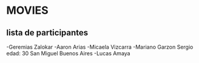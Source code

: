 # MOVIES
## lista de participantes
-Geremias Zalokar
-Aaron Arias
-Micaela Vizcarra
-Mariano Garzon Sergio edad: 30 San Miguel Buenos Aires
-Lucas Amaya